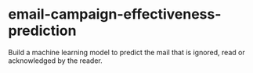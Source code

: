 # email-campaign-effectiveness-prediction
Build a machine learning model to predict the mail that is ignored, read or acknowledged by the reader.
